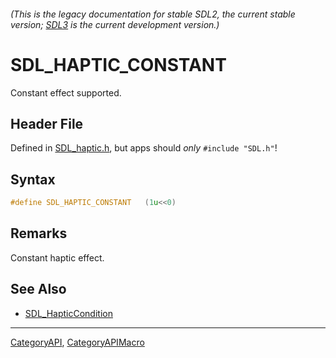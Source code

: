 ###### (This is the legacy documentation for stable SDL2, the current stable version; [SDL3](https://wiki.libsdl.org/SDL3/) is the current development version.)
# SDL_HAPTIC_CONSTANT

Constant effect supported.

## Header File

Defined in [SDL_haptic.h](https://github.com/libsdl-org/SDL/blob/SDL2/include/SDL_haptic.h), but apps should _only_ `#include "SDL.h"`!

## Syntax

```c
#define SDL_HAPTIC_CONSTANT   (1u<<0)
```

## Remarks

Constant haptic effect.

## See Also

* [SDL_HapticCondition](SDL_HapticCondition)

----
[CategoryAPI](CategoryAPI), [CategoryAPIMacro](CategoryAPIMacro)

